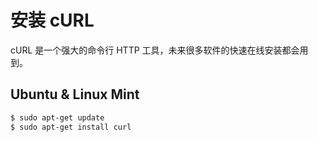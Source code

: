 # 安装 cURL

cURL 是一个强大的命令行 HTTP 工具，未来很多软件的快速在线安装都会用到。

## Ubuntu & Linux Mint

```bash
$ sudo apt-get update
$ sudo apt-get install curl
```
